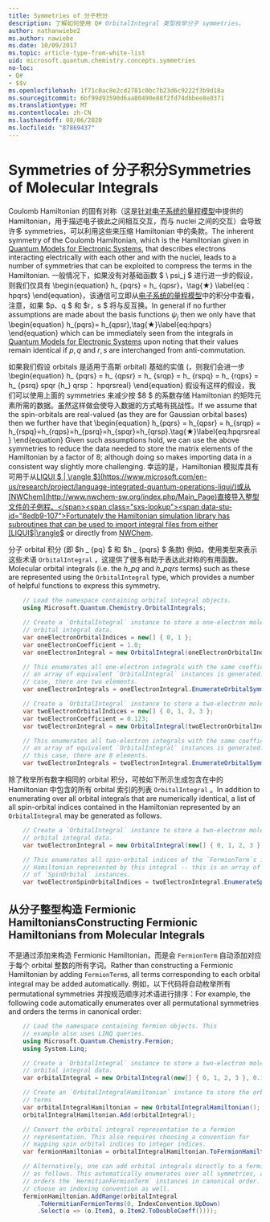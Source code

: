 ```yaml
---
title: Symmetries of 分子积分
description: 了解如何使用 Q# OrbitalIntegral 类型枚举分子 symmetries。
author: nathanwiebe2
ms.author: nawiebe
ms.date: 10/09/2017
ms.topic: article-type-from-white-list
uid: microsoft.quantum.chemistry.concepts.symmetries
no-loc:
- Q#
- $$v
ms.openlocfilehash: 1f71c0ac8e2cd2781c0bc7b23d6c9222f3b9d18a
ms.sourcegitcommit: 6bf99d93590d6aa80490e88f2fd74dbbee8e0371
ms.translationtype: MT
ms.contentlocale: zh-CN
ms.lasthandoff: 08/06/2020
ms.locfileid: "87869437"
---
```

# <a name="symmetries-of-molecular-integrals"></a><span data-ttu-id="8edb9-103">Symmetries of 分子积分</span><span class="sxs-lookup"><span data-stu-id="8edb9-103">Symmetries of Molecular Integrals</span></span>

<span data-ttu-id="8edb9-104">Coulomb Hamiltonian 的固有对称（这是[针对电子系统的量程模型](xref:microsoft.quantum.chemistry.concepts.quantummodels)中提供的 Hamiltonian，用于描述电子彼此之间相互交互，而与 nuclei 之间的交互）会导致许多 symmetries，可以利用这些来压缩 Hamiltonian 中的条款。</span><span class="sxs-lookup"><span data-stu-id="8edb9-104">The inherent symmetry of the Coulomb Hamiltonian, which is the Hamiltonian given in [Quantum Models for Electronic Systems](xref:microsoft.quantum.chemistry.concepts.quantummodels), that describes electrons interacting electrically with each other and with the nuclei, leads to a number of symmetries that can be exploited to compress the terms in the Hamiltonian.</span></span>
<span data-ttu-id="8edb9-105">一般情况下，如果没有对基础函数 $ \ psi_j $ 进行进一步的假设，则我们仅具有 \begin{equation} h_ {pqrs} = h_ {qpsr}，\tag{★} \label{eq： hpqrs} \end{equation}，该通信可立即从[电子系统的量程模型](xref:microsoft.quantum.chemistry.concepts.quantummodels)中的积分中查看，注意，如果 $p、q $ 和 $r，s $ 将与反互换。</span><span class="sxs-lookup"><span data-stu-id="8edb9-105">In general if no further assumptions are made about the basis functions $\psi_j$ then we only have that \begin{equation} h_{pqrs}= h_{qpsr},\tag{★}\label{eq:hpqrs} \end{equation} which can be immediately seen from the integrals in [Quantum Models for Electronic Systems](xref:microsoft.quantum.chemistry.concepts.quantummodels) upon noting that their values remain identical if $p,q$ and $r,s$ are interchanged from anti-commutation.</span></span>

<span data-ttu-id="8edb9-106">如果我们假设 orbitals 是适用于高斯 orbital) 基础的实值 (，则我们会进一步 \begin{equation} h_ {pqrs} = h_ {qpsr} = h_ {srqp} = h_ {rspq} = h_ {rqps} = h_ {psrq} spqr {h_} qrsp： hpqrsreal} \end{equation} 假设有这样的假设，我们可以使用上面的 symmetries 来减少按 $8 $ 的系数存储 Hamiltonian 的矩阵元素所需的数据。虽然这样做会使导入数据的方式略有挑战性。</span><span class="sxs-lookup"><span data-stu-id="8edb9-106">If we assume that the spin-orbitals are real-valued (as they are for Gaussian orbital bases) then we further have that \begin{equation} h_{pqrs} = h_{qpsr} = h_{srqp} = h_{rspq}=h_{rqps}=h_{psrq}=h_{spqr}=h_{qrsp}.\tag{★}\label{eq:hpqrsreal} \end{equation} Given such assumptions hold, we can use the above symmetries to reduce the data needed to store the matrix elements of the Hamiltonian by a factor of $8$; although doing so makes importing data in a consistent way slightly more challenging.</span></span>
<span data-ttu-id="8edb9-107">幸运的是，Hamiltonian 模拟库具有可用于从[LIQUI $ | \rangle $](https://www.microsoft.com/en-us/research/project/language-integrated-quantum-operations-liqui/)或从[NWChem](http://www.nwchem-sw.org/index.php/Main_Page)直接导入整型文件的子例程。</span><span class="sxs-lookup"><span data-stu-id="8edb9-107">Fortunately the Hamiltonian simulation library has subroutines that can be used to import integral files from either [LIQUI$|\rangle$](https://www.microsoft.com/en-us/research/project/language-integrated-quantum-operations-liqui/) or directly from [NWChem](http://www.nwchem-sw.org/index.php/Main_Page).</span></span>

<span data-ttu-id="8edb9-108">分子 orbital 积分 (即 $h \_ {pq} $ 和 $h \_ {pqrs} $ 条款) 例如，使用类型来表示这些术语 `OrbitalIntegral` ，这提供了很多有助于表达此对称的有用函数。</span><span class="sxs-lookup"><span data-stu-id="8edb9-108">Molecular orbital integrals (i.e. the $h\_{pq}$ and $h\_{pqrs}$ terms) such as these are represented using the `OrbitalIntegral` type, which provides a number of helpful functions to express this symmetry.</span></span>
```csharp
    // Load the namespace containing orbital integral objects.
    using Microsoft.Quantum.Chemistry.OrbitalIntegrals;

    // Create a `OrbitalIntegral` instance to store a one-electron molecular 
    // orbital integral data.
    var oneElectronOrbitalIndices = new[] { 0, 1 };
    var oneElectronCoefficient = 1.0;
    var oneElectronIntegral = new OrbitalIntegral(oneElectronOrbitalIndices, oneElectronCoefficient);

    // This enumerates all one-electron integrals with the same coefficient --
    // an array of equivalent `OrbitalIntegral` instances is generated. In this
    // case, there are two elements.
    var oneElectronIntegrals = oneElectronIntegral.EnumerateOrbitalSymmetries();

    // Create a `OrbitalIntegral` instance to store a two-electron molecular orbital integral data.
    var twoElectronOrbitalIndices = new[] { 0, 1, 2, 3 };
    var twoElectronCoefficient = 0.123;
    var twoElectronIntegral = new OrbitalIntegral(twoElectronOrbitalIndices, twoElectronCoefficient);

    // This enumerates all two-electron integrals with the same coefficient -- 
    // an array of equivalent `OrbitalIntegral` instances is generated. In 
    // this case, there are 8 elements.
    var twoElectronIntegrals = twoElectronIntegral.EnumerateOrbitalSymmetries();
```

<span data-ttu-id="8edb9-109">除了枚举所有数字相同的 orbital 积分，可按如下所示生成包含在中的 Hamiltonian 中包含的所有 orbital 索引的列表 `OrbitalIntegral` 。</span><span class="sxs-lookup"><span data-stu-id="8edb9-109">In addition to enumerating over all orbital integrals that are numerically identical, a list of all spin-orbital indices contained in the Hamiltonian represented by an `OrbitalIntegral` may be generated as follows.</span></span>
```csharp
    // Create a `OrbitalIntegral` instance to store a two-electron molecular
    // orbital integral data.
    var twoElectronIntegral = new OrbitalIntegral(new[] { 0, 1, 2, 3 }, 0.123);

    // This enumerates all spin-orbital indices of the `FermionTerm`s in the 
    // Hamiltonian represented by this integral -- this is an array of array 
    // of `SpinOrbital` instances.
    var twoElectronSpinOrbitalIndices = twoElectronIntegral.EnumerateSpinOrbitals();
```
## <a name="constructing-fermionic-hamiltonians-from-molecular-integrals"></a><span data-ttu-id="8edb9-110">从分子整型构造 Fermionic Hamiltonians</span><span class="sxs-lookup"><span data-stu-id="8edb9-110">Constructing Fermionic Hamiltonians from Molecular Integrals</span></span>

<span data-ttu-id="8edb9-111">不是通过添加来构造 Fermionic Hamiltonian，而是会 `FermionTerm` 自动添加对应于每个 orbital 整数的所有字词。</span><span class="sxs-lookup"><span data-stu-id="8edb9-111">Rather than constructing a Fermionic Hamiltonian by adding `FermionTerm`s, all terms corresponding to each orbital integral may be added automatically.</span></span>
<span data-ttu-id="8edb9-112">例如，以下代码将自动枚举所有 permutational symmetries 并按规范顺序对术语进行排序：</span><span class="sxs-lookup"><span data-stu-id="8edb9-112">For example, the following code automatically enumerates over all permutational symmetries and orders the terms in canonical order:</span></span> 
```csharp
    // Load the namespace containing fermion objects. This
    // example also uses LINQ queries.
    using Microsoft.Quantum.Chemistry.Fermion;
    using System.Linq;

    // Create a `OrbitalIntegral` instance to store a two-electron molecular 
    // orbital integral data.
    var orbitalIntegral = new OrbitalIntegral(new[] { 0, 1, 2, 3 }, 0.123);

    // Create an `OrbitalIntegralHamiltonian` instance to store the orbital integral
    // terms
    var orbitalIntegralHamiltonian = new OrbitalIntegralHamiltonian();
    orbitalIntegralHamiltonian.Add(orbitalIntegral);

    // Convert the orbital integral representation to a fermion
    // representation. This also requires choosing a convention for 
    // mapping spin orbital indices to integer indices.
    var fermionHamiltonian = orbitalIntegralHamiltonian.ToFermionHamiltonian(IndexConvention.UpDown);

    // Alternatively, one can add orbital integrals directly to a fermion Hamiltonian
    // as follows. This automatically enumerates over all symmetries, and then
    // orders the `HermitianFermionTerm` instances in canonical order. We will need to
    // choose an indexing convention as well.
    fermionHamiltonian.AddRange(orbitalIntegral
        .ToHermitianFermionTerms(0, IndexConvention.UpDown)
        .Select(o => (o.Item1, o.Item2.ToDoubleCoeff())));
```
